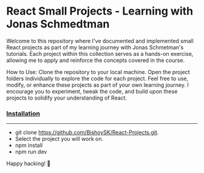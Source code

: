 # React Small Projects - Learning with Jonas Schmedtman
Welcome to this repository where I've documented and implemented small React projects as part of my learning journey with Jonas Schmetman's tutorials. Each project within this collection serves as a hands-on exercise, allowing me to apply and reinforce the concepts covered in the course.

How to Use:
Clone the repository to your local machine.
Open the project folders individually to explore the code for each project.
Feel free to use, modify, or enhance these projects as part of your own learning journey. I encourage you to experiment, tweak the code, and build upon these projects to solidify your understanding of React.

### [Installation](#Installation)
------------------------------------------------------------------------------------------------------------------------------
* git clone https://github.com/BishoySK/React-Projects.git.
* Select the project you will work on.
* npm install
* npm run dev

  
Happy hacking! 🚀

